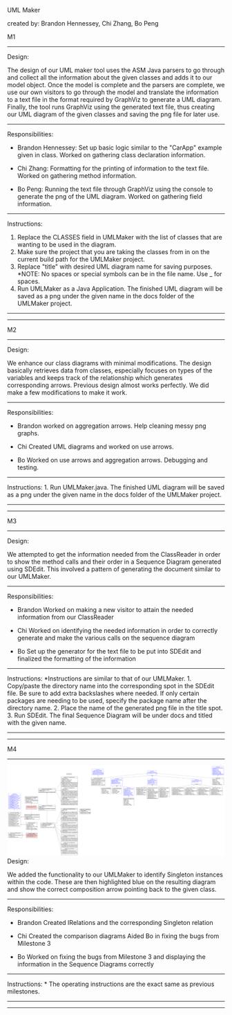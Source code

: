 UML Maker

created by: Brandon Hennessey, Chi Zhang, Bo Peng

M1

--------------------

Design:

The design of our UML maker tool uses the ASM Java parsers to go through and collect all the information about the given classes and adds it to our model object. Once the model is complete and the parsers are complete, we use our own visitors to go through the model and translate the information to a text file in the format required by GraphViz to generate a UML diagram. Finally, the tool runs GraphViz using the generated text file, thus creating our UML diagram of the given classes and saving the png file for later use.

--------------------

Responsibilities:

- Brandon Hennessey:
	Set up basic logic similar to the "CarApp" example given in class.
	Worked on gathering class declaration information.
	
- Chi Zhang:
	Formatting for the printing of information to the text file.
	Worked on gathering method information.
	
- Bo Peng:
	Running the text file through GraphViz using the console to generate the png of the UML diagram.
	Worked on gathering field information.
	
--------------------

Instructions:

1. Replace the CLASSES field in UMLMaker with the list of classes that are wanting to be used in the diagram.
2. Make sure the project that you are taking the classes from in on the current build path for the UMLMaker project.
3. Replace "title" with desired UML diagram name for saving purposes.
	*NOTE: No spaces or special symbols can be in the file name. Use _ for spaces.
4. Run UMLMaker as a Java Application. The finished UML diagram will be saved as a png under the given name in the docs folder of the UMLMaker project.

--------------------
--------------------

M2

--------------------

Design:

We enhance  our class diagrams with minimal modifications. The design basically retrieves data from classes, especially focuses on types of the variables and keeps track of the relationship which generates corresponding arrows. Previous design almost works perfectly. We did make a few modifications to make it work.

--------------------

Responsibilities:

- Brandon
	worked on aggregation arrows. Help cleaning messy png graphs.
	
- Chi
	Created UML diagrams and worked on use arrows.
	
- Bo
	Worked on use arrows and aggregation arrows. Debugging and testing.
	
--------------------

Instructions:
	1. Run UMLMaker.java. The finished UML diagram will be saved as a png under the given name in the docs folder of the UMLMaker project.
	
--------------------
--------------------

M3

--------------------

Design:

We attempted to get the information needed from the ClassReader in order to show the method calls and their order in a Sequence Diagram generated using SDEdit. This involved a pattern of generating the document similar to our UMLMaker.

-------------------

Responsibilities:

- Brandon
	Worked on making a new visitor to attain the needed information from our ClassReader
	
- Chi
	Worked on identifying the needed information in order to correctly generate and make the various calls on the sequence diagram
	
- Bo
	Set up the generator for the text file to be put into SDEdit and finalized the formatting of the information
	
-------------------

Instructions:
	*Instructions are similar to that of our UMLMaker.
	1. Copy/paste the directory name into the corresponding spot in the SDEdit file. Be sure to add extra backslashes where needed. If only certain packages are needing to be used, specify the package name after the directory name.
	2. Place the name of the generated png file in the title spot.
	3. Run SDEdit. The final Sequence Diagram will be under docs and titled with the given name.
	
--------------------
--------------------

M4

--------------------
![alt tag](https://github.com/hennesbm/CSSE374-V0id/blob/master/docs/Project%20UML%20Clean.png)
Design:

We added the functionality to our UMLMaker to identify Singleton instances within the code. These are then highlighted blue on the resulting diagram and show the correct composition arrow pointing back to the given class.

--------------------

Responsibilities:

- Brandon
	Created IRelations and the corresponding Singleton relation
	
- Chi
	Created the comparison diagrams
	Aided Bo in fixing the bugs from Milestone 3
	
- Bo
	Worked on fixing the bugs from Milestone 3 and displaying the information in the Sequence Diagrams correctly
	
--------------------

Instructions:
	* The operating instructions are the exact same as previous milestones.
	
--------------------
--------------------